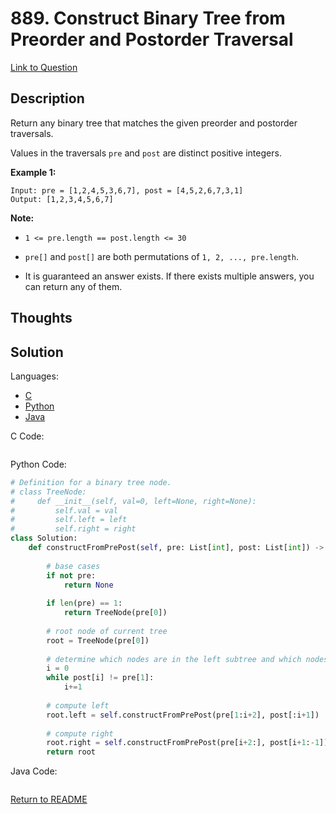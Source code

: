 # 889. Construct Binary Tree from Preorder and Postorder Traversal

[Link to Question](https://leetcode.com/problems/construct-binary-tree-from-preorder-and-postorder-traversal/)

## Description

Return any binary tree that matches the given preorder and postorder traversals.

Values in the traversals `pre` and `post` are distinct positive integers.

 

**Example 1:**

```
Input: pre = [1,2,4,5,3,6,7], post = [4,5,2,6,7,3,1]
Output: [1,2,3,4,5,6,7]
```

 

**Note:**

- `1 <= pre.length == post.length <= 30`

- `pre[]` and `post[]` are both permutations of `1, 2, ..., pre.length`.

- It is guaranteed an answer exists. If there exists multiple answers, you can return any of them.

    

## Thoughts





## Solution

Languages:

- [C](#C)
- [Python](#python)
- [Java](#java)

<div id="C"></div>C Code:

```C

```

<div id="python"></div>Python Code:

```python
# Definition for a binary tree node.
# class TreeNode:
#     def __init__(self, val=0, left=None, right=None):
#         self.val = val
#         self.left = left
#         self.right = right
class Solution:
    def constructFromPrePost(self, pre: List[int], post: List[int]) -> TreeNode:
        
        # base cases
        if not pre:
            return None
        
        if len(pre) == 1:
            return TreeNode(pre[0])
        
        # root node of current tree
        root = TreeNode(pre[0])
        
        # determine which nodes are in the left subtree and which nodes are in the right sub tree
        i = 0
        while post[i] != pre[1]:
            i+=1
        
        # compute left
        root.left = self.constructFromPrePost(pre[1:i+2], post[:i+1])
        
        # compute right
        root.right = self.constructFromPrePost(pre[i+2:], post[i+1:-1])
        return root
```

<div id="java"></div>Java Code:

```java

```

[Return to README](./../README.md)
